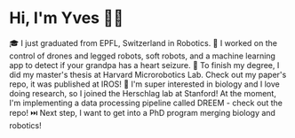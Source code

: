 # Hi, I'm Yves 👋🏻

🎓 I just graduated from EPFL, Switzerland in Robotics. 
🤖 I worked on the control of drones and legged robots, soft robots, and a machine learning app to detect if your grandpa has a heart seizure. 
📜 To finish my degree, I did my master's thesis at Harvard Microrobotics Lab. Check out my paper's repo, it was published at IROS!
🧬 I'm super interested in biology and I love doing research, so I joined the Herschlag lab at Stanford! At the moment, I'm implementing a data processing pipeline called DREEM - check out the repo!
⏭️ Next step, I want to get into a PhD program merging biology and robotics!
